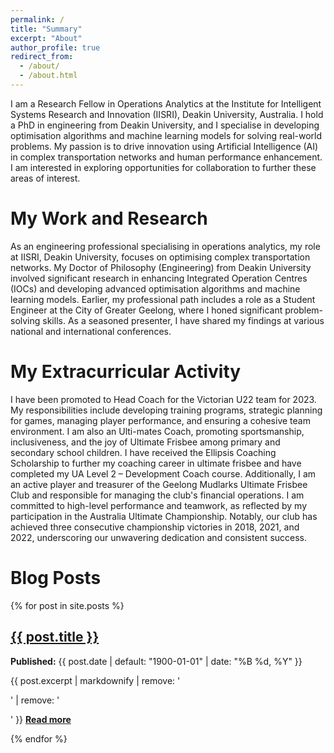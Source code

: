 ```yaml
---
permalink: /
title: "Summary"
excerpt: "About"
author_profile: true
redirect_from: 
  - /about/
  - /about.html
---
```


I am a Research Fellow in Operations Analytics at the Institute for Intelligent Systems Research and Innovation (IISRI), Deakin University, Australia. I hold a PhD in engineering from Deakin University, and I specialise in developing optimisation algorithms and machine learning models for solving real-world problems. My passion is to drive innovation using Artificial Intelligence (AI) in complex transportation networks and human performance enhancement. I am interested in exploring opportunities for collaboration to further these areas of interest.

My Work and Research
======
As an engineering professional specialising in operations analytics, my role at IISRI, Deakin University, focuses on optimising complex transportation networks. My Doctor of Philosophy (Engineering) from Deakin University involved significant research in enhancing Integrated Operation Centres (IOCs) and developing advanced optimisation algorithms and machine learning models. Earlier, my professional path includes a role as a Student Engineer at the City of Greater Geelong, where I honed significant problem-solving skills. As a seasoned presenter, I have shared my findings at various national and international conferences.

My Extracurricular Activity
======
I have been promoted to Head Coach for the Victorian U22 team for 2023. My responsibilities include developing training programs, strategic planning for games, managing player performance, and ensuring a cohesive team environment. I am also an Ulti-mates Coach, promoting sportsmanship, inclusiveness, and the joy of Ultimate Frisbee among primary and secondary school children. I have received the Ellipsis Coaching Scholarship to further my coaching career in ultimate frisbee and have completed my UA Level 2 – Development Coach course. Additionally, I am an active player and treasurer of the Geelong Mudlarks Ultimate Frisbee Club and responsible for managing the club's financial operations. I am committed to high-level performance and teamwork, as reflected by my participation in the Australia Ultimate Championship. Notably, our club has achieved three consecutive championship victories in 2018, 2021, and 2022, underscoring our unwavering dedication and consistent success.

Blog Posts
======
{% for post in site.posts %}
  <div class="{{ include.type | default: "list" }}__item">
    <article class="archive__item" itemscope itemtype="http://schema.org/CreativeWork">
      <h2 class="archive__item-title" itemprop="headline">
        <a href="{{ post.url }}" rel="permalink">{{ post.title }}</a>
      </h2>
      <p class="page__date">
        <strong><i class="fa fa-fw fa-calendar" aria-hidden="true"></i> Published:</strong> 
        <time datetime="{{ post.date | default: "1900-01-01" | date_to_xmlschema }}">{{ post.date | default: "1900-01-01" | date: "%B %d, %Y" }}</time>
      </p>
      <p class="archive__item-excerpt" itemprop="description">
        {{ post.excerpt | markdownify | remove: '<p>' | remove: '</p>' }}
        <strong><a href="{{ post.url }}" rel="permalink"> Read more</a></strong>
      </p>
    </article>
  </div>
{% endfor %}

